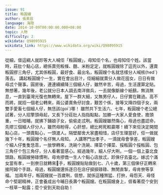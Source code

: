 ```yaml
---
issue: 91
title: 粄圓嫂
author: 張美容
language: 海陸
date: 2014-10-09T00:00:00.000+08:00
topic: 人物
difficulty: 2
wikidata: Q98095915
wikidata_link: https://www.wikidata.org/wiki/Q98095915
---
```

從細，𠊎這綱人就跈等大人喊佢「粄圓嫂」，毋知佢个名，也毋知佢个姓。該當時，莊肚个點心店，總係賣兜粄條、麵、米粉定定，就粄圓嫂除了這兜以外，還賣粄圓摎三角仔，尤其係粄圓，最好食、最出名，粄圓嫂个名就恁樣分人喊核(hedˋ)落去。
講起粄圓嫂个一生，實在會出目汁，佢細細就賣分人做花囤女，日日有做毋忒个聲事。圓房後，連連續續降三個細人仔，雖然辛苦，毋過，生活還算定貼。無想著，幾年後，老公就分日本人調去南洋做兵，一去就像斷線个紙鷂，無消無息，一直到臺灣光復也無轉來。屋下一群大細，又無男仔人，日仔實在難過。高不而將，就招一個老公轉來，兩公婆賣魚仔討食，艱苦个係，接等又降四個子女，兩雙手愛畜七個細人仔，無恁該(goiˋ)哪！
雖然共下生活六、七年，粄圓嫂个老公總試著，分人招擎頭毋起，又長下分莊肚人指指點點，加勝一大家人愛食使，擔頭重，一日暗晡，就拂下餔娘子女，偷偷走忒咧。粄圓嫂雖然傷心，毋過也盡認命，先摎三個細人仔分人，雖然毋盼得，心肝想，總比枵死較贏哪！續下來佢決定開間點心店，一頭賣點心，一頭渡人。隔壁鄰舍大家盡相惜，店仔生理當好，佢一做就幾下十年，粄圓嫂个名仔無人毋知。
人講寒門出孝子，一滴就毋會爭差，粄圓嫂个細人仔隻隻恁乖，一放學轉來，洗碗个洗碗、擇菜个擇菜、挼粄圓个挼粄圓、包三角仔个包三角仔，分人看著當感心。經過幾年，細人仔大咧，一個一個上臺北食頭路，粄圓嫂勞碌慣咧，毋肯摎僑一生人个點心店放忒，跈倈仔去臺北。嫁忒个滿女當有孝，一到尞日就轉來𢯭手，粄圓嫂貼貼做到七、八十歲，第三個倈仔正轉來接阿姆个手路，毋過，粄圓嫂還係逐日在店仔捩捩碌碌、無閒直掣，毋肯尞等享福。
加兩年仔，粄圓嫂就一百歲咧，𠊎想，就係這種煞猛、打拚，毋怨天、毋怪命个堅韌精神，正會養成出今晡日長壽个粄圓嫂。在粄圓嫂身上，𠊎看著麼个安到一枝草一點露；麼个安到天助自助！